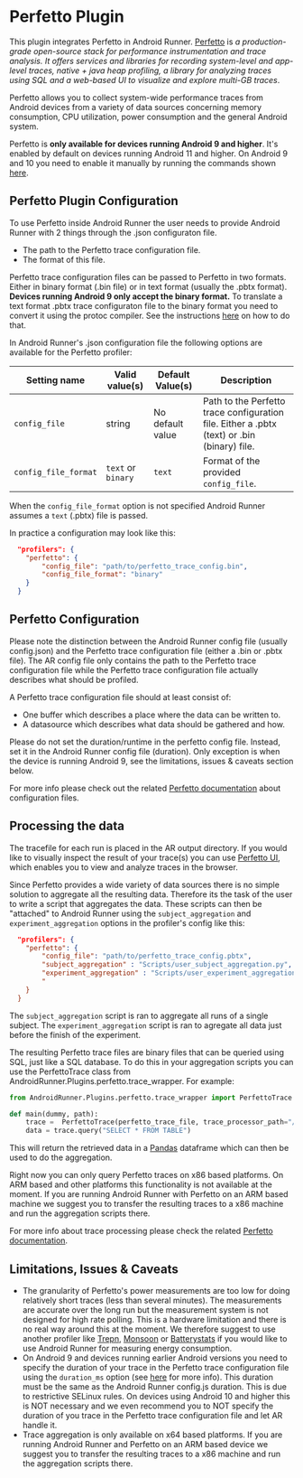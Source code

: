 # Perfetto Plugin
This plugin integrates Perfetto in Android Runner. [Perfetto](https://perfetto.dev/) is *a production-grade open-source stack for performance instrumentation and trace analysis. 
It offers services and libraries for recording system-level and app-level traces, native + java heap profiling, a library for analyzing traces using SQL and a web-based UI to visualize and explore multi-GB traces*.

Perfetto allows you to collect system-wide performance traces from Android devices from a variety of data sources concerning memory consumption, CPU utilization, power consumption and the general Android system. 

Perfetto is **only available for devices running Android 9 and higher**. It's enabled by default on devices running Android 11 and higher. On Android 9 and 10 you need to enable it manually by running the commands shown [here](https://perfetto.dev/docs/quickstart/android-tracing#starting-the-tracing-services).

## Perfetto Plugin Configuration
To use Perfetto inside Android Runner the user needs to provide Android Runner with 2 things through the  .json configuraton file.
- The path to the Perfetto trace configuration file. 
- The format of this file.

Perfetto trace configuration files can be passed to Perfetto in two formats. Either in binary format (.bin file) or in text format (usually the .pbtx format). **Devices running Android 9 only accept the binary format.** To translate a text format .pbtx trace configuraton file to the binary format you need to convert it using the protoc compiler. See the instructions [here](https://perfetto.dev/docs/concepts/config#pbtx-vs-binary-format) on how to do that.

In Android Runner's .json configuration file the following options are available for the Perfetto profiler:

| Setting name                     | Valid value(s)                                                   | Default Value(s) | Description                                                   |
|----------------------------------|----------------------------------------------------------------|--------------------|------------------------------------------|
| `config_file`                    | string|No default value| Path to the Perfetto trace configuration file. Either a .pbtx (text) or .bin (binary) file.|
| `config_file_format`             | `text` or `binary`                                             | `text`             | Format of the provided `config_file`. |

When the `config_file_format` option is not specified Android Runner assumes a `text` (.pbtx) file is passed.

In practice a configuration may look like this: 
```json
  "profilers": {
    "perfetto": {
        "config_file": "path/to/perfetto_trace_config.bin",
        "config_file_format": "binary"
    }
  }
```

## Perfetto Configuration
Please note the distinction between the Android Runner config file (usually config.json) and the Perfetto trace configuration file (either a .bin or .pbtx file). The AR config file only contains the path to the Perfetto trace configuration file while the Perfetto trace configuration file actually describes what should be profiled.

A Perfetto trace configuration file should at least consist of:

- One buffer which describes a place where the data can be written to.
- A datasource which describes what data should be gathered and how.

Please do not set the duration/runtime in the perfetto config file. Instead, set it in the Android Runner config file (duration). Only exception is when the device is running Android 9, see the limitations, issues & caveats section below.

For more info please check out the related [Perfetto documentation](https://perfetto.dev/docs/concepts/config) about configuration files.

## Processing the data
The tracefile for each run is placed in the AR output directory. If you would like to visually inspect the result of your trace(s) you can use [Perfetto UI](https://ui.perfetto.dev/), which enables you to view and analyze traces in the browser.

Since Perfetto provides a wide variety of data sources there is no simple solution to aggregate all the resulting data. Therefore its the task of the user to write a script that aggregates the data. These scripts can then be "attached" to Android Runner using the `subject_aggregation` and `experiment_aggregation` options in the profiler's config like this:
```json
  "profilers": {
    "perfetto": {
        "config_file": "path/to/perfetto_trace_config.pbtx",
        "subject_aggregation" : "Scripts/user_subject_aggregation.py",
        "experiment_aggregation" : "Scripts/user_experiment_aggregation.py",
        "
    }
  }
```
The `subject_aggregation` script is ran to aggregate all runs of a single subject. The `experiment_aggregation` script is ran to agregate all data just before the finish of the experiment.

The resulting Perfetto trace files are binary files that can be queried using SQL, just like a SQL database. To do this in your aggregation scripts you can use the PerfettoTrace class from AndroidRunner.Plugins.perfetto.trace_wrapper. For example:

```py
from AndroidRunner.Plugins.perfetto.trace_wrapper import PerfettoTrace

def main(dummy, path):
    trace =  PerfettoTrace(perfetto_trace_file, trace_processor_path="/home/pi/android-runner/AndroidRunner/Plugins/perfetto/trace_processor")
    data = trace.query("SELECT * FROM TABLE")
```
This will return the retrieved data in a [Pandas](https://pandas.pydata.org/) dataframe which can then be used to do the aggregation.

Right now you can only query Perfetto traces on x86 based platforms. On ARM based and other platforms this functionality is not available at the moment. If you are running Android Runner with Perfetto on an ARM based machine we suggest you to transfer the resulting traces to a x86 machine and run the aggregation scripts there.

For more info about trace processing please check the related [Perfetto documentation](https://perfetto.dev/docs/analysis/trace-processor).

## Limitations, Issues & Caveats
- The granularity of Perfetto's power measurements are too low for doing relatively short traces (less than several minutes). The measurements are accurate over the long run but the measurement system is not designed for high rate polling. This is a hardware limitation and there is no real way around this at the moment. We therefore suggest to use another profiler like [Trepn](../trepn), [Monsoon](../monsoon) or [Batterystats](batterystats) if you would like to use Android Runner for measuring energy consumption.
- On Android 9 and devices running earlier Android versions you need to specify the duration of your trace in the Perfetto trace configuration file using the `duration_ms` option (see [here]() for more info). This duration must be the same as the Android Runner config.js duration. This is due to restrictive SELinux rules. On devices using Android 10 and higher this is NOT necessary and we even recommend you to NOT specify the duration of you trace in the Perfetto trace configuration file and let AR handle it.
- Trace aggregation is only available on x64 based platforms. If you are running Android Runner and Perfetto on an ARM based device we suggest you to transfer the resulting traces to a x86 machine and run the aggregation scripts there. 
